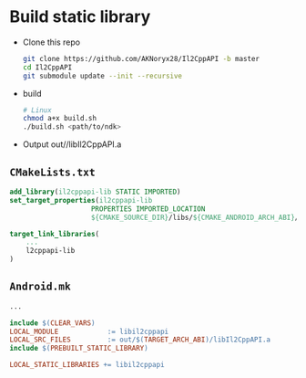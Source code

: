 # Build static library
- Clone this repo
    ```sh
    git clone https://github.com/AKNoryx28/Il2CppAPI -b master
    cd Il2CppAPI
    git submodule update --init --recursive
    ```
- build
    ```sh
    # Linux
    chmod a+x build.sh
    ./build.sh <path/to/ndk>
    ```
- Output out/<arch>/libIl2CppAPI.a

## `CMakeLists.txt`
```cmake
add_library(il2cppapi-lib STATIC IMPORTED)
set_target_properties(il2cppapi-lib
                    PROPERTIES IMPORTED_LOCATION
                    ${CMAKE_SOURCE_DIR}/libs/${CMAKE_ANDROID_ARCH_ABI}/libIl2CppAPI.a)

target_link_libraries(
    ...
    l2cppapi-lib
)
```

## `Android.mk`
```mk
...

include $(CLEAR_VARS)
LOCAL_MODULE            := libil2cppapi
LOCAL_SRC_FILES         := out/$(TARGET_ARCH_ABI)/libIl2CppAPI.a
include $(PREBUILT_STATIC_LIBRARY)

LOCAL_STATIC_LIBRARIES += libil2cppapi

```
